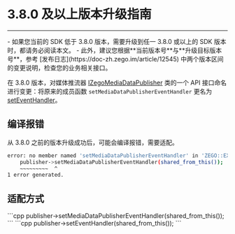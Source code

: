 # 3.8.0 及以上版本升级指南

---

<Warning title="注意">
- 如果您当前的 SDK 低于 3.8.0 版本，需要升级到任一 3.8.0 或以上的 SDK 版本时，都请务必阅读本文。
- 此外，建议您根据**当前版本号**与**升级目标版本号**，参考 [发布日志](https://doc-zh.zego.im/article/12545) 中两个版本区间的变更说明，检查您的业务相关接口。

</Warning>



在 3.8.0 版本，对媒体推流器 [IZegoMediaDataPublisher](https://doc-zh.zego.im/article/api?doc=Express_Video_SDK_API~cpp_macos~class~IZegoMediaDataPublisher) 类的一个 API 接口命名进行变更：将原来的成员函数 `setMediaDataPublisherEventHandler` 更名为 [setEventHandler](https://doc-zh.zego.im/article/api?doc=Express_Video_SDK_API~cpp_macos~class~IZegoExpressEngine#set-event-handler)。

## 编译报错

从 3.8.0 之前的版本升级成功后，可能会编译报错，需要适配。

```sh
error: no member named 'setMediaDataPublisherEventHandler' in 'ZEGO::EXPRESS::IZegoMediaDataPublisher'
    publisher->setMediaDataPublisherEventHandler(shared_from_this());
    ~~~~~~~~~  ^
1 error generated.
```

## 适配方式

<Tabs>
<Tab title="3.8.0 版本前">
```cpp
publisher->setMediaDataPublisherEventHandler(shared_from_this());
```
</Tab>
<Tab title="3.8.0 版本及以上">
```cpp
publisher->setEventHandler(shared_from_this());
```

</Tab>
</Tabs>

